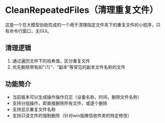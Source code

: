 # CleanRepeatedFiles（清理重复文件）
这是一个在大模型协助完成的一个用于清理指定文件夹下的重复文件的小程序，只有命令行窗口，无GUI。
## 清理逻辑
1. 通过遍历文件下的哈希值，区分重复文件
2. 优先删除带有如“（1）”、“副本”等常见的副本文件名称的文件
## 功能简介
- 当前版本可以生成操作操作日志（设备名称，时间，删除文件名称）
- 支持分组操作，即直接删除所有文件，或逐个删除
- 支持显示重复文件名称
- 支持只读文件的强制删除（针对win版微信收件夹的特定修改）
